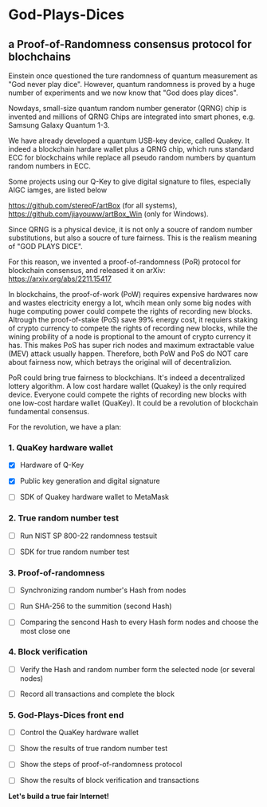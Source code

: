 # God-Plays-Dices
## a Proof-of-Randomness consensus protocol for blochchains

Einstein once questioned the ture randomness of quantum measurement as "God never play dice". However,  quantum randomness is proved by a huge number of experiments and we now know that "God does play dices". 

Nowdays, small-size quantum random number generator (QRNG) chip is invented and millions of QRNG Chips are integrated into smart phones, e.g. Samsung Galaxy Quantum 1-3. 

We have already developed a quantum USB-key device, called Quakey. It indeed a blockchain hardare wallet plus a QRNG chip, which runs standard ECC for blockchains while replace all pseudo random numbers by quantum random numbers in ECC.

Some projects using our Q-Key to give digital signature to files, especially AIGC iamges, are listed below

https://github.com/stereoF/artBox (for all systems), 
https://github.com/jiayouww/artBox_Win (only for Windows).

Since QRNG is a physical device, it is not only a soucre of random number substitutions, but also a soucre of ture fairness. This is the realism meaning of "GOD PLAYS DICE". 

For this reason, we invented a proof-of-randomness (PoR) protocol for blockchain consensus, and released it on arXiv: https://arxiv.org/abs/2211.15417 

In blockchains, the proof-of-work (PoW) requires expensive hardwares now and wastes electricity energy a lot, whcih mean only some big nodes with huge computing power could compete the rights of recording new blocks. Altrough the proof-of-stake (PoS) save 99% energy cost, it requiers staking of crypto currency to compete the rights of recording new blocks, while the wining probility of a node is proptional to the amount of crypto currency it has. This makes PoS has super rich nodes and maximum extractable value (MEV) attack usually happen. Therefore, both PoW and PoS do NOT care about fairness now, which betrays the original will of decentralizion. 

PoR could bring true fairness to blockchians. It's indeed a decentralized lottery algorithm. A low cost hardare wallet (Quakey) is the only required device. Everyone could compete the rights of recording new blocks with one low-cost hardare wallet (QuaKey). It could be a revolution of blockchain fundamental consensus. 

For the revolution, we have a plan:

### 1. QuaKey hardware wallet

- [x] Hardware of Q-Key

- [x] Public key generation and digital signature

- [ ] SDK of Quakey hardware wallet to MetaMask

### 2. True random number test

- [ ] Run NIST SP 800-22 randomness testsuit

- [ ] SDK for true random number test

### 3. Proof-of-randomness

- [ ] Synchronizing random number's Hash from nodes

- [ ] Run SHA-256 to the summition (second Hash)

- [ ] Comparing the sencond Hash to every Hash form nodes and choose the most close one

### 4. Block verification

- [ ] Verify the Hash and random number form the selected node (or several nodes)

- [ ] Record all transactions and complete the block

### 5. God-Plays-Dices front end
   
- [ ] Control the QuaKey hardware wallet

- [ ] Show the results of true random number test

- [ ] Show the steps of proof-of-randomness protocol

- [ ] Show the results of block verification and transactions

**Let's build a true fair Internet!**
